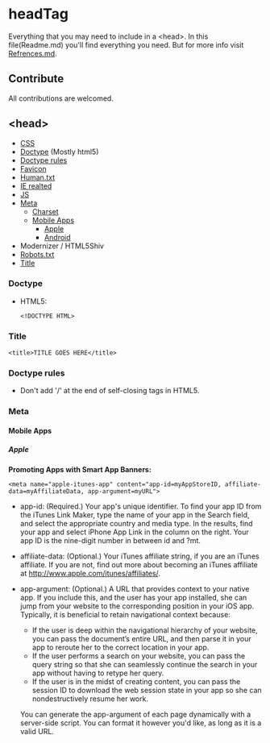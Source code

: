 headTag
===
Everything that you may need to include in a &lt;head>.
In this file(Readme.md) you'll find everything you need. But for more info visit [Refrences.md](/Refrences.md).

Contribute
---
All contributions are welcomed.

&lt;head>
---
+ [CSS](#css)
+ [Doctype](#doctype) (Mostly html5)
+ [Doctype rules](#doctype-rules)
+ [Favicon](#favicon)
+ [Human.txt](human.txt)
+ [IE realted](#ie-realted)
+ [JS](#js)
+ [Meta](#meta)
    + [Charset](#charset)
    + [Mobile Apps](#mobile-apps)
        + [Apple](#apple)
        + [Android](#android)
+ Modernizer / HTML5Shiv
+ [Robots.txt](#robots.txt)
+ [Title](#title)


### Doctype
+ HTML5:
    ```
    <!DOCTYPE HTML>
    ```

### Title
```
<title>TITLE GOES HERE</title>
```

### Doctype rules
+ Don't add '/' at the end of self-closing tags in HTML5.

### Meta

#### Mobile Apps

##### Apple
**Promoting Apps with Smart App Banners:**
```
<meta name="apple-itunes-app" content="app-id=myAppStoreID, affiliate-data=myAffiliateData, app-argument=myURL">
```
+ app-id: (Required.) Your app's unique identifier. To find your app ID from the iTunes Link Maker, type the name of your app in the Search field, and select the appropriate country and media type. In the results, find your app and select iPhone App Link in the column on the right. Your app ID is the nine-digit number in between id and ?mt.
+ affiliate-data: (Optional.) Your iTunes affiliate string, if you are an iTunes affiliate. If you are not, find out more about becoming an iTunes affiliate at http://www.apple.com/itunes/affiliates/.
+ app-argument: (Optional.) A URL that provides context to your native app. If you include this, and the user has your app installed, she can jump from your website to the corresponding position in your iOS app. Typically, it is beneficial to retain navigational context because:
    + If the user is deep within the navigational hierarchy of your website, you can pass the document’s entire URL, and then parse it in your app to reroute her to the correct location in your app.
    + If the user performs a search on your website, you can pass the query string so that she can seamlessly continue the search in your app without having to retype her query.
    + If the user is in the midst of creating content, you can pass the session ID to download the web session state in your app so she can nondestructively resume her work.

    You can generate the app-argument of each page dynamically with a server-side script. You can format it however you'd like, as long as it is a valid URL.
